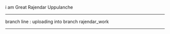 i am Great Rajendar Uppulanche
******************************

branch line : uploading into branch rajendar_work



--------------------------------------------------
